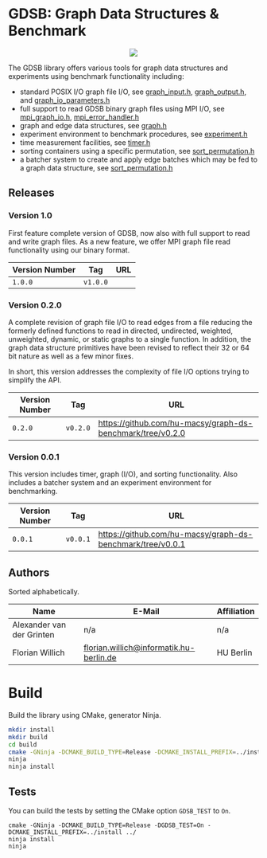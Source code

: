 # GDSB: Graph Data Structures & Benchmark

<p align="center">
  <a href="https://github.com/hu-macsy/graph-ds-benchmark/actions/workflows/ci.yml"><img src="https://github.com/hu-macsy/graph-ds-benchmark/actions/workflows/ci.yml/badge.svg"></a>
</p>

The GDSB library offers various tools for graph data structures and experiments using benchmark functionality including:
- standard POSIX I/O graph file I/O, see [graph_input.h](/include/gdsb/graph_input.h), [graph_output.h](/include/gdsb/graph_input.h), and [graph_io_parameters.h](/include/gdsb/graph_io_parameters.h)
- full support to read GDSB binary graph files using MPI I/O, see [mpi_graph_io.h](/include/gdsb/mpi_graph_io.h), [mpi_error_handler.h](/include/gdsb/mpi_error_handler.h)
- graph and edge data structures, see [graph.h](/include/gdsb/graph.h)
- experiment environment to benchmark procedures, see
  [experiment.h](/include/gdsb/experiment.h)
- time measurement facilities, see [timer.h](/include/gdsb/timer.h)
- sorting containers using a specific permutation, see
  [sort_permutation.h](/include/gdsb/sort_permutation.h)
- a batcher system to create and apply edge batches which may be fed to a graph
  data structure, see [sort_permutation.h](/include/gdsb/batcher.h)

## Releases

### Version 1.0

First feature complete version of GDSB, now also with full support to read and
write graph files. As a new feature, we offer MPI graph file read functionality
using our binary format. 

| Version Number           | Tag       | URL                                                        |
| -------------------------|-----------|------------------------------------------------------------|
| `1.0.0`                  | `v1.0.0`  |                                                            |

### Version 0.2.0

A complete revision of graph file I/O to read edges from a file reducing the
formerly defined functions to read in directed, undirected, weighted,
unweighted, dynamic, or static graphs to a single function. In addition, the
graph data structure primitives have been revised to reflect their 32 or 64 bit
nature as well as a few minor fixes. 

In short, this version addresses the complexity of file I/O options trying to
simplify the API.

| Version Number           | Tag       | URL                                                        |
| -------------------------|-----------|------------------------------------------------------------|
| `0.2.0`                  | `v0.2.0`  | https://github.com/hu-macsy/graph-ds-benchmark/tree/v0.2.0 |

### Version 0.0.1

This version includes timer, graph (I/O), and sorting functionality. Also
includes a batcher system and an experiment environment for benchmarking.

| Version Number        | Tag       | URL                                                        |
| ----------------------|-----------|------------------------------------------------------------|
| `0.0.1`               | `v0.0.1`  | https://github.com/hu-macsy/graph-ds-benchmark/tree/v0.0.1 |

## Authors

Sorted alphabetically.

| Name                      | E-Mail                                  | Affiliation |
|---------------------------|-----------------------------------------|-------------|
| Alexander van der Grinten | n/a                                     | n/a         |
| Florian Willich           | florian.willich@informatik.hu-berlin.de | HU Berlin   |

# Build 

Build the library using CMake, generator Ninja.

```bash
mkdir install
mkdir build
cd build
cmake -GNinja -DCMAKE_BUILD_TYPE=Release -DCMAKE_INSTALL_PREFIX=../install ../
ninja
ninja install
```

## Tests


You can build the tests by setting the CMake option `GDSB_TEST` to `On`.

```
cmake -GNinja -DCMAKE_BUILD_TYPE=Release -DGDSB_TEST=On -DCMAKE_INSTALL_PREFIX=../install ../
ninja install
ninja
```
